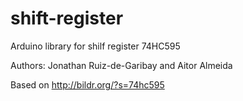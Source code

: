 shift-register
==============

Arduino library for shilf register 74HC595

Authors: Jonathan Ruiz-de-Garibay and Aitor Almeida

Based on http://bildr.org/?s=74hc595
